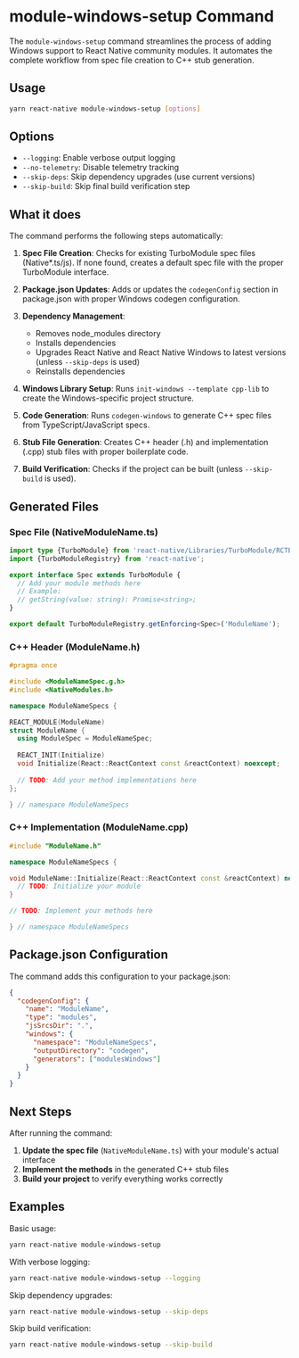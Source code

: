 # module-windows-setup Command

The `module-windows-setup` command streamlines the process of adding Windows support to React Native community modules. It automates the complete workflow from spec file creation to C++ stub generation.

## Usage

```bash
yarn react-native module-windows-setup [options]
```

## Options

- `--logging`: Enable verbose output logging
- `--no-telemetry`: Disable telemetry tracking
- `--skip-deps`: Skip dependency upgrades (use current versions)
- `--skip-build`: Skip final build verification step

## What it does

The command performs the following steps automatically:

1. **Spec File Creation**: Checks for existing TurboModule spec files (Native*.ts/js). If none found, creates a default spec file with the proper TurboModule interface.

2. **Package.json Updates**: Adds or updates the `codegenConfig` section in package.json with proper Windows codegen configuration.

3. **Dependency Management**: 
   - Removes node_modules directory
   - Installs dependencies
   - Upgrades React Native and React Native Windows to latest versions (unless `--skip-deps` is used)
   - Reinstalls dependencies

4. **Windows Library Setup**: Runs `init-windows --template cpp-lib` to create the Windows-specific project structure.

5. **Code Generation**: Runs `codegen-windows` to generate C++ spec files from TypeScript/JavaScript specs.

6. **Stub File Generation**: Creates C++ header (.h) and implementation (.cpp) stub files with proper boilerplate code.

7. **Build Verification**: Checks if the project can be built (unless `--skip-build` is used).

## Generated Files

### Spec File (NativeModuleName.ts)
```typescript
import type {TurboModule} from 'react-native/Libraries/TurboModule/RCTExport';
import {TurboModuleRegistry} from 'react-native';

export interface Spec extends TurboModule {
  // Add your module methods here
  // Example:
  // getString(value: string): Promise<string>;
}

export default TurboModuleRegistry.getEnforcing<Spec>('ModuleName');
```

### C++ Header (ModuleName.h)
```cpp
#pragma once

#include <ModuleNameSpec.g.h>
#include <NativeModules.h>

namespace ModuleNameSpecs {

REACT_MODULE(ModuleName)
struct ModuleName {
  using ModuleSpec = ModuleNameSpec;
  
  REACT_INIT(Initialize)
  void Initialize(React::ReactContext const &reactContext) noexcept;
  
  // TODO: Add your method implementations here
};

} // namespace ModuleNameSpecs
```

### C++ Implementation (ModuleName.cpp)
```cpp
#include "ModuleName.h"

namespace ModuleNameSpecs {

void ModuleName::Initialize(React::ReactContext const &reactContext) noexcept {
  // TODO: Initialize your module
}

// TODO: Implement your methods here

} // namespace ModuleNameSpecs
```

## Package.json Configuration

The command adds this configuration to your package.json:

```json
{
  "codegenConfig": {
    "name": "ModuleName",
    "type": "modules",
    "jsSrcsDir": ".",
    "windows": {
      "namespace": "ModuleNameSpecs",
      "outputDirectory": "codegen",
      "generators": ["modulesWindows"]
    }
  }
}
```

## Next Steps

After running the command:

1. **Update the spec file** (`NativeModuleName.ts`) with your module's actual interface
2. **Implement the methods** in the generated C++ stub files
3. **Build your project** to verify everything works correctly

## Examples

Basic usage:
```bash
yarn react-native module-windows-setup
```

With verbose logging:
```bash
yarn react-native module-windows-setup --logging
```

Skip dependency upgrades:
```bash
yarn react-native module-windows-setup --skip-deps
```

Skip build verification:
```bash
yarn react-native module-windows-setup --skip-build
```